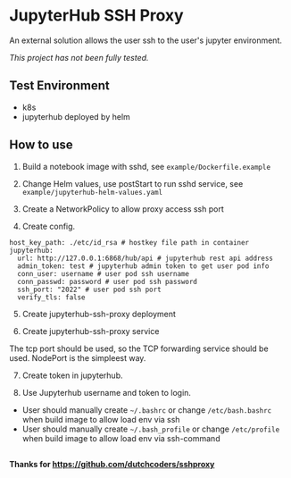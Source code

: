 # JupyterHub SSH Proxy

An external solution allows the user ssh to the user's jupyter environment.

*This project has not been fully tested.*

## Test Environment
- k8s
- jupyterhub deployed by helm

## How to use

1. Build a notebook image with sshd, see `example/Dockerfile.example`

2. Change Helm values, use postStart to run sshd service, see `example/jupyterhub-helm-values.yaml`

3. Create a NetworkPolicy to allow proxy access ssh port

4. Create config.
```
host_key_path: ./etc/id_rsa # hostkey file path in container
jupyterhub:
  url: http://127.0.0.1:6868/hub/api # jupyterhub rest api address
  admin_token: test # jupyterhub admin token to get user pod info
  conn_user: username # user pod ssh username
  conn_passwd: password # user pod ssh password
  ssh_port: "2022" # user pod ssh port
  verify_tls: false
```

5. Create jupyterhub-ssh-proxy deployment

6. Create jupyterhub-ssh-proxy service

The tcp port should be used, so the TCP forwarding service should be used. NodePort is the simpleest way.

7. Create token in jupyterhub.

8. Use Jupyterhub username and token to login.



- User should manually create `~/.bashrc` or change `/etc/bash.bashrc` when build image to allow load env via ssh
- User should manually create `~/.bash_profile` or change `/etc/profile` when build image to allow load env via ssh-command


## 
**Thanks for https://github.com/dutchcoders/sshproxy**